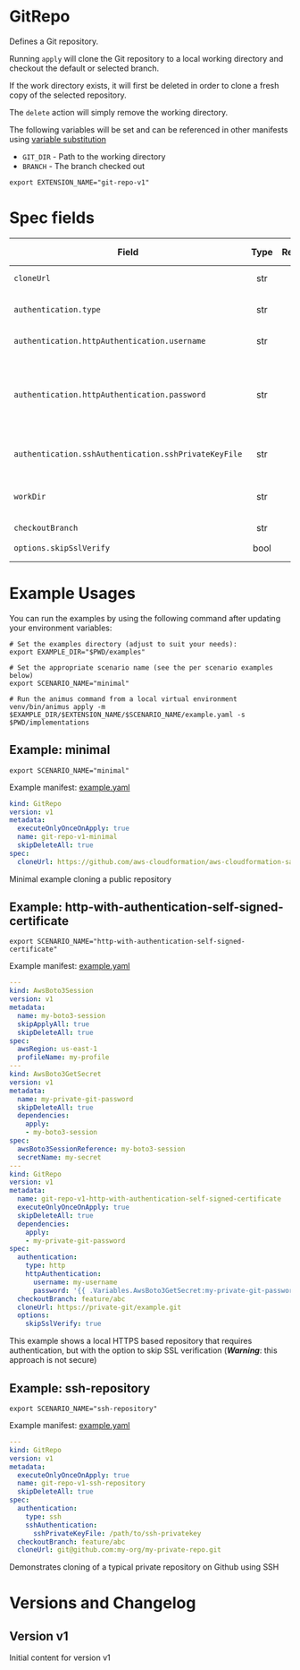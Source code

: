 # GitRepo

Defines a Git repository.

Running `apply` will clone the Git repository to a local working directory and checkout the default or selected
branch.

If the work directory exists, it will first be deleted in order to clone a fresh copy of the selected repository.

The `delete` action will simply remove the working directory.

The following variables will be set and can be referenced in other manifests using [variable substitution](https://github.com/nicc777/py-animus/blob/main/doc/placeholder_values.md#variables-and-manifest-dependencies)

* `GIT_DIR` - Path to the working directory
* `BRANCH` - The branch checked out


```shell
export EXTENSION_NAME="git-repo-v1"
```

# Spec fields

| Field                                                | Type    | Required | In Versions | Description                                                                                                                                                                                                                                                                                                                            |
|------------------------------------------------------|:-------:|:--------:|:-----------:|----------------------------------------------------------------------------------------------------------------------------------------------------------------------------------------------------------------------------------------------------------------------------------------------------------------------------------------|
| `cloneUrl`                                           | str     | Yes      | v1          | The URL to the GIt repository to clone locally into the working directory                                                                                                                                                                                                                                                              |
| `authentication.type`                                | str     | No       | v1          | Must be either "http" or "ssh". If not supplied, no authentication will be used and the repository will be assumed to be public.                                                                                                                                                                                                       |
| `authentication.httpAuthentication.username`         | str     | No       | v1          | The username for HTTP(S) based Git repositories. Only required if `authentication.type` is set to `http`                                                                                                                                                                                                                               |
| `authentication.httpAuthentication.password`         | str     | No       | v1          | The password for HTTP(S) based Git repositories. Only required if `authentication.type` is set to `http`. Never put the actual password. See https://github.com/nicc777/py-animus/blob/main/doc/placeholder_values.md and https://github.com/nicc777/py-animus/blob/main/doc/placeholder_values.md#variables-and-manifest-dependencies |
| `authentication.sshAuthentication.sshPrivateKeyFile` | str     | No       | v1          | The full path to the SSH private key. Only required if `authentication.type` is set to `ssh`. For SSH this is for now the only supported option.                                                                                                                                                                                       |
| `workDir`                                            | str     | No       | v1          | If supplied, this directory will be used to clone the Git repository into. If not supplied, a random temporary directory will be created. The final value will be in the `GIT_DIR` variable.                                                                                                                                           |
| `checkoutBranch`                                     | str     | No       | v1          | If supplied, this branch will be checked out. Default=main                                                                                                                                                                                                                                                                             |
| `options.skipSslVerify`                              | bool    | No       | v1          | If `authentication.type` is `http` and there is a need to skip SSL verification, set this to `true`. Default=false                                                                                                                                                                                                                     |


# Example Usages

You can run the examples by using the following command after updating your environment variables:

```shell
# Set the examples directory (adjust to suit your needs):
export EXAMPLE_DIR="$PWD/examples"

# Set the appropriate scenario name (see the per scenario examples below)
export SCENARIO_NAME="minimal"

# Run the animus command from a local virtual environment
venv/bin/animus apply -m $EXAMPLE_DIR/$EXTENSION_NAME/$SCENARIO_NAME/example.yaml -s $PWD/implementations
```

## Example: minimal

```shell
export SCENARIO_NAME="minimal"
```

Example manifest: [example.yaml](/media/nicc777/data/nicc777/git/Personal/GitHub/py-animus-extensions/examples/git-repo-v1/minimal/example.yaml)

```yaml
kind: GitRepo
version: v1
metadata:
  executeOnlyOnceOnApply: true
  name: git-repo-v1-minimal
  skipDeleteAll: true
spec:
  cloneUrl: https://github.com/aws-cloudformation/aws-cloudformation-samples.git
```

Minimal example cloning a public repository

## Example: http-with-authentication-self-signed-certificate

```shell
export SCENARIO_NAME="http-with-authentication-self-signed-certificate"
```

Example manifest: [example.yaml](/media/nicc777/data/nicc777/git/Personal/GitHub/py-animus-extensions/examples/git-repo-v1/http-with-authentication-self-signed-certificate/example.yaml)

```yaml
---
kind: AwsBoto3Session
version: v1
metadata:
  name: my-boto3-session
  skipApplyAll: true
  skipDeleteAll: true
spec:
  awsRegion: us-east-1
  profileName: my-profile
---
kind: AwsBoto3GetSecret
version: v1
metadata:
  name: my-private-git-password
  skipDeleteAll: true
  dependencies:
    apply:
    - my-boto3-session
spec:
  awsBoto3SessionReference: my-boto3-session
  secretName: my-secret
---
kind: GitRepo
version: v1
metadata:
  name: git-repo-v1-http-with-authentication-self-signed-certificate
  executeOnlyOnceOnApply: true
  skipDeleteAll: true
  dependencies:
    apply:
    - my-private-git-password
spec:
  authentication:
    type: http
    httpAuthentication:
      username: my-username
      password: '{{ .Variables.AwsBoto3GetSecret:my-private-git-password:default:VALUE }}'
  checkoutBranch: feature/abc
  cloneUrl: https://private-git/example.git
  options:
    skipSslVerify: true
```

This example shows a local HTTPS based repository that requires authentication, but with the option to skip SSL verification (_**Warning**_: this approach is not secure)

## Example: ssh-repository

```shell
export SCENARIO_NAME="ssh-repository"
```

Example manifest: [example.yaml](/media/nicc777/data/nicc777/git/Personal/GitHub/py-animus-extensions/examples/git-repo-v1/ssh-repository/example.yaml)

```yaml
---
kind: GitRepo
version: v1
metadata:
  executeOnlyOnceOnApply: true
  name: git-repo-v1-ssh-repository
  skipDeleteAll: true
spec:
  authentication:
    type: ssh
    sshAuthentication:
      sshPrivateKeyFile: /path/to/ssh-privatekey
  checkoutBranch: feature/abc
  cloneUrl: git@github.com:my-org/my-private-repo.git
```

Demonstrates cloning of a typical private repository on Github using SSH


# Versions and Changelog

## Version v1

Initial content for version v1
